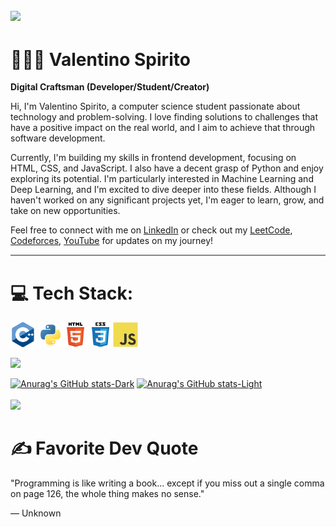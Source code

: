 [![](https://visitcount.itsvg.in/api?id=ValentinoSpirito&icon=0&color=8)](https://visitcount.itsvg.in)
---

# 👨🏻‍💻 Valentino Spirito
**Digital Craftsman (Developer/Student/Creator)**

Hi, I'm Valentino Spirito, a computer science student passionate about technology and problem-solving. I love finding solutions to challenges that have a positive impact on the real world, and I aim to achieve that through software development.

Currently, I'm building my skills in frontend development, focusing on HTML, CSS, and JavaScript. I also have a decent grasp of Python and enjoy exploring its potential. I'm particularly interested in Machine Learning and Deep Learning, and I'm excited to dive deeper into these fields. Although I haven't worked on any significant projects yet, I'm eager to learn, grow, and take on new opportunities.

Feel free to connect with me on <a href="https://www.linkedin.com/in/valentino-spirito-353867329" target="_blank">LinkedIn</a> or check out my <a href="https://leetcode.com/ValentinoSpirito" target="_blank">LeetCode</a>, <a href="https://codeforces.com/profile/SoleNeve" target="_blank">Codeforces</a>, <a href="https://www.youtube.com/channel/UCrlHHn4fnUSP5r5g22HFhnQ" target="_blank">YouTube</a> for updates on my journey!

<hr style="height: 2px; background-color: #555; border: none; opacity: 0.7; margin-bottom: 20px;"/>

# 💻 Tech Stack:
<p align="left"> <a href="https://www.w3schools.com/cpp/" target="_blank" rel="noreferrer"> <img src="https://raw.githubusercontent.com/devicons/devicon/master/icons/cplusplus/cplusplus-original.svg" alt="cplusplus" width="40" height="40"/></a>
<a href="https://www.python.org" target="_blank" rel="noreferrer"><img src="https://raw.githubusercontent.com/devicons/devicon/master/icons/python/python-original.svg" alt="python" width="40" height="40"/></a><a href="https://www.w3.org/html/" target="_blank" rel="noreferrer"><img src="https://raw.githubusercontent.com/devicons/devicon/master/icons/html5/html5-original-wordmark.svg" alt="html5" width="40" height="40"/></a><a href="https://www.w3schools.com/css/" target="_blank" rel="noreferrer"><img src="https://raw.githubusercontent.com/devicons/devicon/master/icons/css3/css3-original-wordmark.svg" alt="css3" width="40" height="40"/></a><a href="https://developer.mozilla.org/en-US/docs/Web/JavaScript" target="_blank" rel="noreferrer"><img src="https://raw.githubusercontent.com/devicons/devicon/master/icons/javascript/javascript-original.svg" alt="javascript" width="40" height="40"/></a></p>


![](https://leetcard.jacoblin.cool/ValentinoSpirito?ext=heatmap)


[![Anurag's GitHub stats-Dark](https://github-readme-stats.vercel.app/api?username=ValentinoSpirito&show_icons=true&theme=dark#gh-dark-mode-only)](https://github.com/anuraghazra/github-readme-stats#gh-dark-mode-only)
[![Anurag's GitHub stats-Light](https://github-readme-stats.vercel.app/api?username=ValentinoSpirito&show_icons=true&theme=default#gh-light-mode-only)](https://github.com/anuraghazra/github-readme-stats#gh-light-mode-only)<br/><br/>
![](https://github-readme-streak-stats.herokuapp.com/?user=ValentinoSpirito&theme=dark&hide_border=false)<br/>



# ✍️ Favorite Dev Quote
"Programming is like writing a book... except if you miss out a single comma on page 126, the whole thing makes no sense."

— Unknown



<!-- Proudly created with GPRM ( https://gprm.itsvg.in ) -->

<!-- Proudly created with GPRM ( https://gprm.itsvg.in ) -->

<!--
**SoleNeve/soleneve** is a ✨ _special_ ✨ repository because its `README.md` (this file) appears on your GitHub profile.

Here are some ideas to get you started:

- 🔭 I’m currently working on ...
- 🌱 I’m currently learning ...
- 👯 I’m looking to collaborate on ...
- 🤔 I’m looking for help with ...
- 💬 Ask me about ...
- 📫 How to reach me: ...
- 😄 Pronouns: ...
- ⚡ Fun fact: ...
-->
